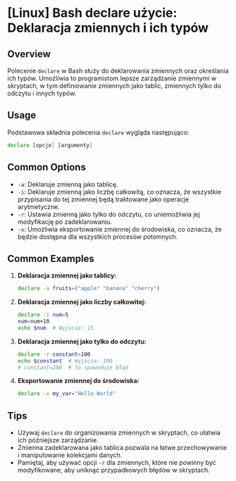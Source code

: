 # [Linux] Bash declare użycie: Deklaracja zmiennych i ich typów

## Overview
Polecenie `declare` w Bash służy do deklarowania zmiennych oraz określania ich typów. Umożliwia to programistom lepsze zarządzanie zmiennymi w skryptach, w tym definiowanie zmiennych jako tablic, zmiennych tylko do odczytu i innych typów.

## Usage
Podstawowa składnia polecenia `declare` wygląda następująco:

```bash
declare [opcje] [argumenty]
```

## Common Options
- `-a`: Deklaruje zmienną jako tablicę.
- `-i`: Deklaruje zmienną jako liczbę całkowitą, co oznacza, że wszystkie przypisania do tej zmiennej będą traktowane jako operacje arytmetyczne.
- `-r`: Ustawia zmienną jako tylko do odczytu, co uniemożliwia jej modyfikację po zadeklarowaniu.
- `-x`: Umożliwia eksportowanie zmiennej do środowiska, co oznacza, że będzie dostępna dla wszystkich procesów potomnych.

## Common Examples

1. **Deklaracja zmiennej jako tablicy:**
   ```bash
   declare -a fruits=("apple" "banana" "cherry")
   ```

2. **Deklaracja zmiennej jako liczby całkowitej:**
   ```bash
   declare -i num=5
   num=num+10
   echo $num  # Wyjście: 15
   ```

3. **Deklaracja zmiennej jako tylko do odczytu:**
   ```bash
   declare -r constant=100
   echo $constant  # Wyjście: 100
   # constant=200  # To spowoduje błąd
   ```

4. **Eksportowanie zmiennej do środowiska:**
   ```bash
   declare -x my_var="Hello World"
   ```

## Tips
- Używaj `declare` do organizowania zmiennych w skryptach, co ułatwia ich późniejsze zarządzanie.
- Zmienna zadeklarowana jako tablica pozwala na łatwe przechowywanie i manipulowanie kolekcjami danych.
- Pamiętaj, aby używać opcji `-r` dla zmiennych, które nie powinny być modyfikowane, aby uniknąć przypadkowych błędów w skryptach.
